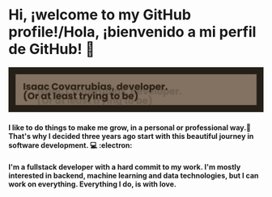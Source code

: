 # Hi, ¡welcome to my GitHub profile!/Hola, ¡bienvenido a mi perfil de GitHub! 🐘
![Isaac Covarrubias](banner.png)
#### I like to do things to make me grow, in a personal or professional way.🌲That's why I decided three years ago start with this beautiful journey in software development. 💻 :electron:
#### I'm a fullstack developer with a hard commit to my work. I'm mostly interested in backend, machine learning and data technologies, but I can work on everything. Everything I do, is with love.


